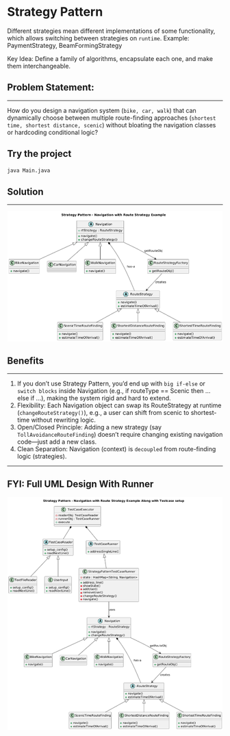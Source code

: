 # Strategy Pattern

Different strategies mean different implementations of some functionality, which allows switching between strategies on `runtime`.
Example: PaymentStrategy, BeamFormingStrategy

Key Idea: Define a family of algorithms, encapsulate each one, and make them interchangeable.

## Problem Statement:
---
How do you design a navigation system (`bike, car, walk`) that can dynamically choose between multiple route-finding approaches (`shortest time, shortest distance, scenic`) without bloating the navigation classes or hardcoding conditional logic?

## Try the project
```bash
java Main.java
```
## Solution
---
![image-text](https://github.com/ashishjain0338/lld_pattern_theory/blob/main/images/Navigation_With_Route_Strategy.png)

## Benefits
---
1. If you don’t use Strategy Pattern, you’d end up with `big if-else` or `switch blocks` inside Navigation (e.g., if routeType == Scenic then ... else if ...), making the system rigid and hard to extend.
2. Flexibility: Each Navigation object can swap its RouteStrategy at runtime (`changeRouteStrategy()`), e.g., a user can shift from scenic to shortest-time without rewriting logic.
3. Open/Closed Principle: Adding a new strategy (say `TollAvoidanceRouteFinding`) doesn’t require changing existing navigation code—just add a new class.
4. Clean Separation: Navigation (context) is `decoupled` from route-finding logic (strategies).

---
## FYI: Full UML Design With Runner
![design-image](https://github.com/ashishjain0338/lld_pattern_theory/blob/main/images/Navigation_With_Route_Strategy_And_Testcase.png)
